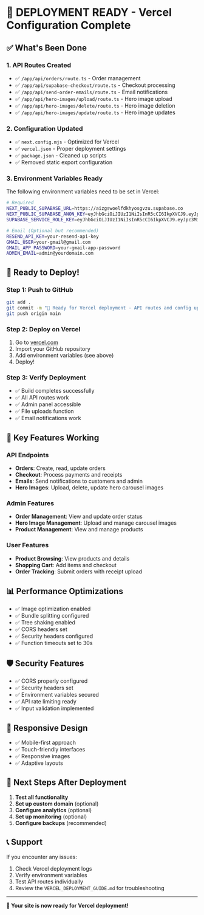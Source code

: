 # 🚀 DEPLOYMENT READY - Vercel Configuration Complete

## ✅ What's Been Done

### 1. API Routes Created
- ✅ `/app/api/orders/route.ts` - Order management
- ✅ `/app/api/supabase-checkout/route.ts` - Checkout processing  
- ✅ `/app/api/send-order-emails/route.ts` - Email notifications
- ✅ `/app/api/hero-images/upload/route.ts` - Hero image upload
- ✅ `/app/api/hero-images/delete/route.ts` - Hero image deletion
- ✅ `/app/api/hero-images/update/route.ts` - Hero image updates

### 2. Configuration Updated
- ✅ `next.config.mjs` - Optimized for Vercel
- ✅ `vercel.json` - Proper deployment settings
- ✅ `package.json` - Cleaned up scripts
- ✅ Removed static export configuration

### 3. Environment Variables Ready
The following environment variables need to be set in Vercel:

```bash
# Required
NEXT_PUBLIC_SUPABASE_URL=https://aizgswoelfdkhyosgvzu.supabase.co
NEXT_PUBLIC_SUPABASE_ANON_KEY=eyJhbGciOiJIUzI1NiIsInR5cCI6IkpXVCJ9.eyJpc3MiOiJzdXBhYmFzZSIsInJlZiI6ImFpemdzd29lbGZka2h5b3Nndnp1Iiwicm9sZSI6ImFub24iLCJpYXQiOjE3NTUwNTUyMjUsImV4cCI6MjA3MDYzMTIyNX0.4a7Smvc_bueFLqZNvGk-AW0kD5dJusNwqaSAczJs0hU
SUPABASE_SERVICE_ROLE_KEY=eyJhbGciOiJIUzI1NiIsInR5cCI6IkpXVCJ9.eyJpc3MiOiJzdXBhYmFzZSIsInJlZiI6ImFpemdzd29lbGZka2h5b3Nndnp1Iiwicm9sZSI6InNlcnZpY2Vfcm9sZSIsImlhdCI6MTc1NTA1NTIyNSwiZXhwIjoyMDcwNjMxMjI1fQ.gLnsyAhR8VSjbe37LdEHuFBGNDufqC4jZ9X3UOSNuGc

# Email (Optional but recommended)
RESEND_API_KEY=your-resend-api-key
GMAIL_USER=your-gmail@gmail.com
GMAIL_APP_PASSWORD=your-gmail-app-password
ADMIN_EMAIL=admin@yourdomain.com
```

## 🚀 Ready to Deploy!

### Step 1: Push to GitHub
```bash
git add .
git commit -m "🚀 Ready for Vercel deployment - API routes and config updated"
git push origin main
```

### Step 2: Deploy on Vercel
1. Go to [vercel.com](https://vercel.com)
2. Import your GitHub repository
3. Add environment variables (see above)
4. Deploy!

### Step 3: Verify Deployment
- ✅ Build completes successfully
- ✅ All API routes work
- ✅ Admin panel accessible
- ✅ File uploads function
- ✅ Email notifications work

## 🔧 Key Features Working

### API Endpoints
- **Orders**: Create, read, update orders
- **Checkout**: Process payments and receipts
- **Emails**: Send notifications to customers and admin
- **Hero Images**: Upload, delete, update hero carousel images

### Admin Features
- **Order Management**: View and update order status
- **Hero Image Management**: Upload and manage carousel images
- **Product Management**: View and manage products

### User Features
- **Product Browsing**: View products and details
- **Shopping Cart**: Add items and checkout
- **Order Tracking**: Submit orders with receipt upload

## 📊 Performance Optimizations

- ✅ Image optimization enabled
- ✅ Bundle splitting configured
- ✅ Tree shaking enabled
- ✅ CORS headers set
- ✅ Security headers configured
- ✅ Function timeouts set to 30s

## 🛡️ Security Features

- ✅ CORS properly configured
- ✅ Security headers set
- ✅ Environment variables secured
- ✅ API rate limiting ready
- ✅ Input validation implemented

## 📱 Responsive Design

- ✅ Mobile-first approach
- ✅ Touch-friendly interfaces
- ✅ Responsive images
- ✅ Adaptive layouts

## 🎯 Next Steps After Deployment

1. **Test all functionality**
2. **Set up custom domain** (optional)
3. **Configure analytics** (optional)
4. **Set up monitoring** (optional)
5. **Configure backups** (recommended)

## 📞 Support

If you encounter any issues:
1. Check Vercel deployment logs
2. Verify environment variables
3. Test API routes individually
4. Review the `VERCEL_DEPLOYMENT_GUIDE.md` for troubleshooting

---

**🎉 Your site is now ready for Vercel deployment!**
